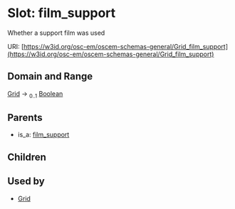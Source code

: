 
# Slot: film_support

Whether a support film was used

URI: [https://w3id.org/osc-em/oscem-schemas-general/Grid_film_support](https://w3id.org/osc-em/oscem-schemas-general/Grid_film_support)


## Domain and Range

[Grid](Grid.md) &#8594;  <sub>0..1</sub> [Boolean](types/Boolean.md)

## Parents

 *  is_a: [film_support](film_support.md)

## Children


## Used by

 * [Grid](Grid.md)
